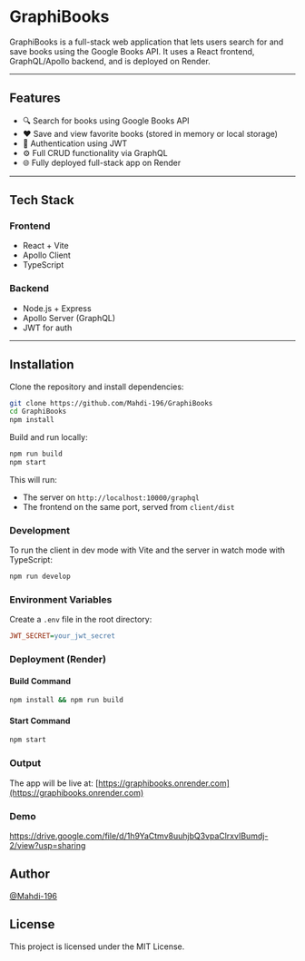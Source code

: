 # GraphiBooks

GraphiBooks is a full-stack web application that lets users search for and save books using the Google Books API. It uses a React frontend, GraphQL/Apollo backend, and is deployed on Render.

---

## Features

- 🔍 Search for books using Google Books API  
- ❤️ Save and view favorite books (stored in memory or local storage)  
- 👤 Authentication using JWT  
- ⚙️ Full CRUD functionality via GraphQL  
- 🌐 Fully deployed full-stack app on Render  

---

## Tech Stack

### Frontend

- React + Vite  
- Apollo Client  
- TypeScript  

### Backend

- Node.js + Express  
- Apollo Server (GraphQL)  
- JWT for auth  

---

## Installation

Clone the repository and install dependencies:

```bash
git clone https://github.com/Mahdi-196/GraphiBooks
cd GraphiBooks
npm install
```

Build and run locally:
```bash
npm run build
npm start
```
This will run:

- The server on `http://localhost:10000/graphql`
- The frontend on the same port, served from `client/dist`

### Development

To run the client in dev mode with Vite and the server in watch mode with TypeScript:

```bash
npm run develop
```

### Environment Variables

Create a `.env` file in the root directory:

```ini
JWT_SECRET=your_jwt_secret
```

### Deployment (Render)

#### Build Command
```bash
npm install && npm run build
```

#### Start Command
```bash
npm start
```

### Output

The app will be live at: [https://graphibooks.onrender.com](https://graphibooks.onrender.com)



### Demo

https://drive.google.com/file/d/1h9YaCtmv8uuhjbQ3vpaClrxvIBumdj-2/view?usp=sharing

## Author

[@Mahdi-196](https://github.com/Mahdi-196)

## License

This project is licensed under the MIT License.



